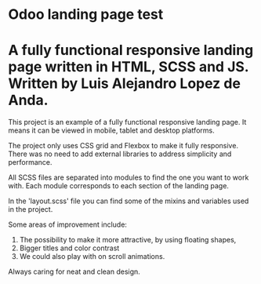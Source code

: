 # Odoo landing page test

# A fully functional responsive landing page written in HTML, SCSS and JS. Written by Luis Alejandro Lopez de Anda.

This project is an example of a fully functional responsive landing page. It means it can be viewed in mobile, tablet and desktop platforms.

The project only uses CSS grid and Flexbox to make it fully responsive.
There was no need to add external libraries to address simplicity and performance.

All SCSS files are separated into modules to find the one you want to work with. Each module corresponds to each section of the landing page.

In the 'layout.scss' file you can find some of the mixins and variables used in the project.

Some areas of improvement include:

1.  The possibility to make it more attractive, by using floating shapes,
2.  Bigger titles and color contrast
3.  We could also play with on scroll animations.

Always caring for neat and clean design.
